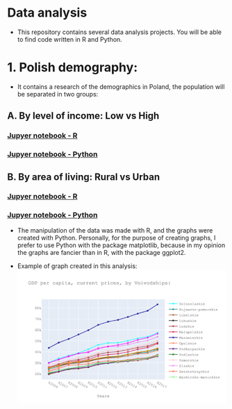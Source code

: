 # Data analysis

* This repository contains several data analysis projects. You will be able to find code written in R and Python.
# 1. Polish demography:

* It contains a research of the demographics in Poland, the population will be separated in two groups:

## A.	By level of income: Low vs High

### [Jupyer notebook - R](https://github.com/lajobu/Data-analysis/blob/master/1%20Polish%20demography/High%20Low%20income/High%20Low%20income%20R.ipynb)
### [Jupyer notebook - Python](https://github.com/lajobu/Data-analysis/blob/master/1%20Polish%20demography/High%20Low%20income/High%20Low%20income%20Python.ipynb)

## B.	By area of living: Rural vs Urban

### [Jupyer notebook - R](https://github.com/lajobu/Data-analysis/blob/master/1%20Polish%20demography/Rural%20Urban%20areas/Rural%20-%20Urban%20R.ipynb)
### [Jupyer notebook - Python](https://github.com/lajobu/Data-analysis/blob/master/1%20Polish%20demography/Rural%20Urban%20areas/Rural%20-%20urban%20Python.ipynb)

* The manipulation of the data was made with R, and the graphs were created with Python. Personally, for the purpose of creating graphs, I prefer to use Python with the package matplotlib, because in my opinion the graphs are fancier than in R, with the package ggplot2.

* Example of graph created in this analysis:
![alt text](https://github.com/lajobu/Data-analysis/blob/master/1%20Polish%20demography/Graphs/GDP%20per%20capita.png)
